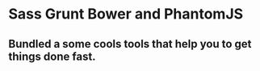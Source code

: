 # Sass Grunt Bower and PhantomJS

## Bundled a some cools tools that help you to get things done fast.
